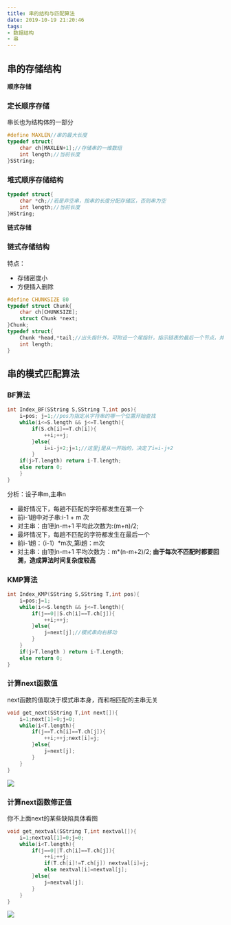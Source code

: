 ```yaml
---
title: 串的结构与匹配算法
date: 2019-10-19 21:20:46
tags:
- 数据结构
- 串
---
```

## 串的存储结构
**顺序存储**
### 定长顺序存储
串长也为结构体的一部分
<!-- more -->
```c++
#define MAXLEN//串的最大长度
typedef struct{
    char ch[MAXLEN+1];//存储串的一维数组
    int length;//当前长度
}SString;
```
### 堆式顺序存储结构
```c++
typedef struct{
    char *ch;//若是非空串，按串的长度分配存储区，否则串为空
    int length;//当前长度
}HString;
```
**链式存储**
### 链式存储结构
特点：
* 存储密度小
* 方便插入删除
```c++
#define CHUNKSIZE 80
typedef struct Chunk{
    char ch[CHUNKSIZE];
    struct Chunk *next;
}Chunk;
typedef struct{
    Chunk *head,*tail;//出头指针外，可附设一个尾指针，指示链表的最后一个节点，并给出链表长度。如此定义的串存储结构称为块链结构
    int length;
}
```
## 串的模式匹配算法
### BF算法
```c++
int Index_BF(SString S,SString T,int pos){
    i=pos; j=1;//pos为指定从字符串的哪一个位置开始查找
    while(i<=S.length && j<=T.length){
        if(S.ch[i]==T.ch[i]){
            ++i;++j;
        }else{
            i=i-j+2;j=1;//这里j是从一开始的，决定了i=i-j+2
        }
    if(j>T.length) return i-T.length;
    else return 0;
    }
}
```
分析：设子串m,主串n
* 最好情况下，每趟不匹配的字符都发生在第一个
 * 前i-1趟中对子串:i-1 + m 次
 * 对主串：由1到n-m+1
平均此次数为:(m+n)/2;
* 最坏情况下，每趟不匹配的字符都发生在最后一个
 * 前i-1趟：（i-1）*m次,第i趟：m次
 * 对主串：由1到n-m+1
平均次数为：m*(n-m+2)/2;
**由于每次不匹配时都要回溯，造成算法时间复杂度较高**
### KMP算法
```c++
int Index_KMP(SString S,SString T,int pos){
    i=pos;j=1;
    while(i<=S.length && j<=T.length){
        if(j==0||S.ch[i]==T.ch[j]){
            ++i;++j;
        }else{
            j=next[j];//模式串向右移动
        }
    }
    if(j>T.length ) return i-T.Length;
    else return 0;
}
```
### 计算next函数值
next函数的值取决于模式串本身，而和相匹配的主串无关

```c++
void get_next(SString T,int next[]){
    i=1;next[1]=0;j=0;
    while(i<T.length){
        if(j==T.ch[i]==T.ch[j]){
            ++i;++j;next[i]=j;
        }else{
            j=next[j];
        }
    }
}
```
![](http://pz56qt9o7.bkt.clouddn.com/9.gif)  
### 计算next函数修正值
你不上面next的某些缺陷具体看图
```c++
void get_nextval(SString T,int nextval[]){
    i=1;nextval[1]=0;j=0;
    while(i<T.length){
        if(j==0||T.ch[i]==T.ch[j]){
            ++i;++j;
            if(T.ch[i]!=T.ch[j]) nextval[i]=j;
            else nextval[i]=nextval[j];
        }else{
            j=nextval[j];
        }
    }
}
```
![](http://pz56qt9o7.bkt.clouddn.com/10.gif)  